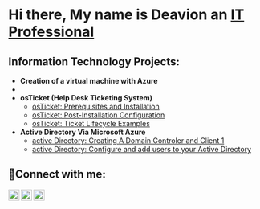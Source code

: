 <h1>Hi there, My name is Deavion an <a href="https://www.linkedin.com/in/deavion-davis-a902b6249"/> IT Professional</a></h1>

<h2> Information Technology Projects:</h2>

- <b>Creation of a virtual machine with Azure</b>
- 
- <b>osTicket (Help Desk Ticketing System)</b>
  - [osTicket: Prerequisites and Installation](https://github.com/DeavionD/osticket-prereqs)
  - [osTicket: Post-Installation Configuration](https://github.com/DeavionD/osticket-configure)
  - [osTicket: Ticket Lifecycle Examples](https://github.com/DeavionD/osticket-lifecycle)
- <b>Active Directory Via Microsoft Azure</b>
  - [active Directory: Creating A Domain Controler and Client 1](https://github.com/DeavionD/active-directory-set-up)
  - [active Directory: Configure and add users to your Active Directory](https://github.com/DeavionD/active-directory-configure)

<h2>🤳Connect with me:</h2>

[<img align="left" alt="Deavion | Twitter" width="22px" src="https://cdn.jsdelivr.net/npm/simple-icons@v3/icons/twitter.svg" />][twitter]
[<img align="left" alt="Deavion | LinkedIn" width="22px" src="https://cdn.jsdelivr.net/npm/simple-icons@v3/icons/linkedin.svg" />][linkedin]
[<img align="left" alt="Deavion | Instagram" width="22px" src="https://cdn.jsdelivr.net/npm/simple-icons@v3/icons/instagram.svg" />][instagram]

[twitter]: https://twitter.com/deavion_davis
[instagram]: https://www.instagram.com/grim_kiddd
[linkedin]: https://linkedin.com/in/deavion-davis-a902b6249
